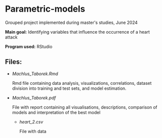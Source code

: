 # Parametric-models
Grouped project implemented during master's studies, June 2024

**Main goal:** Identifying variables that influence the occurrence of a heart attack

**Program used:** RStudio

## Files:
- *Machlus_Taborek.Rmd*
  
  Rmd file containing data analysis, visualizations, correlations, dataset division into training and test sets, and model estimation.
  
- *Machlus_Taborek.pdf*
  
  File with report containing all visualisations, descriptions, comparison of models and interpretation of the best model

  - *heart_2.csv*
 
    File with data
